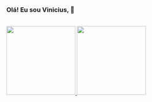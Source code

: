 ###  Olá! Eu sou Vinicius, 👋

<br/>

<div>
  <a href="https://github.com/augvinicius">
  <img height= "180em" widht= "430em" src="https://github-readme-stats.vercel.app/api?username=augvinicius&show_icons=true&theme=onedark&count_private=true" /> 
  <img height= "180em" widht= "430em" src="https://github-readme-stats.vercel.app/api/top-langs/?username=augvinicius&layout=compact&theme=onedark" />
</div>
